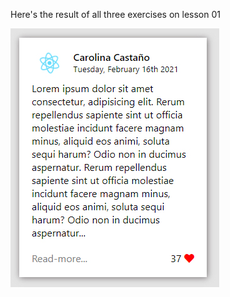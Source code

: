 Here's the result of all three exercises on lesson 01

![](https://github.com/cvcastano/ejercicios-de-adalab/blob/master/module%203/module-03-lesson-01-intro-to-react/src/render.jpg)

